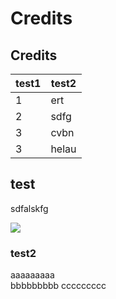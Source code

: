 # Credits

## Credits

| test1 | test2 |
| ----- | ----- |
| 1     | ert   |
| 2     | sdfg  |
| 3     | cvbn  |
| 3     | helau |

## test

sdfalskfg

&#x20;![](.gitbook/assets/RASP\_PI\_4\_B\_01\_ANW.png)
&#x20;

### test2

aaaaaaaaa\
bbbbbbbbb ccccccccc

